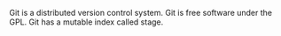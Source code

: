 Git is a distributed version control system.
Git is  free software under the GPL.
Git has a mutable index called stage.
